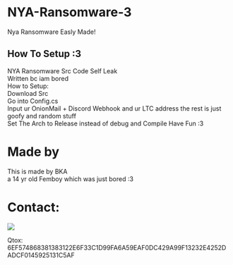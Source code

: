# NYA-Ransomware-3
Nya Ransomware Easly Made!


## How To Setup :3

NYA Ransomware Src Code Self Leak<br />
Written bc iam bored<br />
How to Setup:<br />
Download Src<br />
Go into Config.cs<br />
Input ur OnionMail + Discord Webhook and ur LTC address the rest is just goofy and random stuff<br />
Set The Arch to Release instead of debug and Compile Have Fun :3<br />

# Made by

This is made by BKA <br /> a 14 yr old Femboy which was just bored :3

# Contact:

![](https://dcbadge.vercel.app/api/shield/1112876121449570425)

Qtox: <br />
6EF574868381383122E6F33C1D99FA6A59EAF0DC429A99F13232E4252DADCF0145925131C5AF
